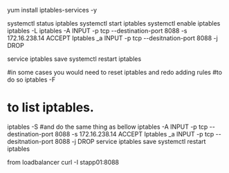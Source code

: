 yum install iptables-services -y

systemctl status iptables
systemctl start iptables
systemctl enable iptables
iptables -L
iptables -A INPUT -p tcp --destination-port 8088 -s 172.16.238.14 ACCEPT 
Iptables _a INPUT -p tcp --desitnation-port 8088 -j DROP

service iptables save 
systemctl restart iptables 

#in some cases you would need to reset iptables and redo adding rules 
#to do so 
iptables -F
# to list iptables.
iptables -S 
#and do the same thing as bellow
iptables -A INPUT -p tcp --destination-port 8088 -s 172.16.238.14 ACCEPT 
Iptables _a INPUT -p tcp --desitnation-port 8088 -j DROP
service iptables save 
systemctl restart iptables 

from loadbalancer
curl -I stapp01:8088
